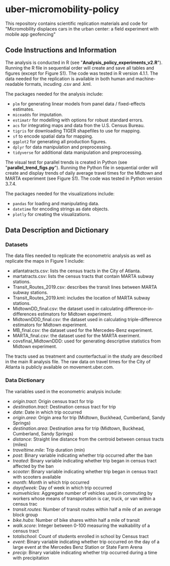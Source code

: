 # uber-micromobility-policy
This repository contains scientific replication materials and code for "Micromobility displaces cars in the urban center: a field experiment with mobile app geofencing"

## Code Instructions and Information

The analysis is conducted in R (see "**Analysis_policy_experiments_v2.R**"). Running the R file in sequential order will create and save all tables and figures (except for Figure S1). The code was tested in R version 4.1.1. The data needed for the replication is available in both human and machine-readable formats, incuding .csv and .kml.

The packages needed for the analysis include:
- `plm` for generating linear models from panel data / fixed-effects estimates.
- `miceadds` for imputation.
- `estimatr` for modelling with options for robust standard errors.
- `acs` for integrating maps and data fron the U.S. Census Bureau. 
- `tigris` for downloading TIGER shapefiles to use for mapping.
- `sf` to encode spatial data for mapping.
- `ggplot2` for generating all production figures.
- `dplyr` for data manipulation and preprocessing. 
- `tidyverse` for additional data manipulation and preprocessing.

The visual test for parallel trends is created in Python (see "**parallel_trend_figs.py**"). Running the Python file in sequential order will create and display trends of daily average travel times for the Midtown and MARTA experiment (see Figure S1). The code was tested in Python version 3.7.4. 

The packages needed for the visualizations include:
- `pandas` for loading and manipulating data.
- `datetime` for encoding strings as date objects.
- `plotly` for creating the visualizations.

## Data Description and Dictionary

### Datasets

The data files needed to replicate the econometric analysis as well as replicate the maps in Figure 1 include:
- atlantatracts.csv: lists the census tracts in the City of Atlanta.
- martatracts.csv: lists the census tracts that contain MARTA subway stations.
- Transit_Routes_2019.csv: describes the transit lines between MARTA subway stations.
- Transit_Routes_2019.kml: includes the location of MARTA subway stations.
- MidtownDD_final.csv: the dataset used in calculating difference-in-differences estimators for Midtown experiment.
- MidtownDDD_final.csv: the dataset used in calculating triple-difference estimators for Midtown experiment.
- MB_final.csv: the dataset used for the Mercedes-Benz experiment. 
- MARTA_final.csv: the dataset used for the MARTA exeriment.
- covsfinal_MidtownDDD: used for generating descriptive statistics from Midtown experiment.

The tracts used as treatment and counterfactual in the study are described in the main R analysis file. 
The raw data on travel times for the City of Atlanta is publicly available on movement.uber.com. 

### Data Dictionary
The variables used in the econometric analysis include:
- *origin.tract*: Origin census tract for trip 
- *destination.tract*: Destination census tract for trip 
- *date*: Date in which trip occurred 
- *origin.area*: Origin area for trip (Midtown, Buckhead, Cumberland, Sandy Springs)
- *destination.area*: Destination area for trip (Midtown, Buckhead, Cumberland, Sandy Springs) 
- *distance*: Straight line distance from the centroid between census tracts (miles)
- *traveltime.mile*: Trip duration (min) 
- *post*: Binary variable indicating whether trip occurred after the ban 
- *treated*: Binary variable indicating whether trip began in census tract affected by the ban 
- *scooter*: Binary variable indicating whether trip began in census tract with scooters available
- *month*: Month in which trip occurred 
- *dayofweek*: Day of week in which trip occurred 
- *numvehicles*: Aggregate number of vehicles used in commuting by workers whose means of transportation is car, truck, or van within a census trac
- *transit.routes*: Number of transit routes within half a mile of an average block group 
- *bike.hubs*: Number of bike shares within half a mile of transit
- *walk.score*: Integer between 0-100 measuring the walkability of a census tract 
- *totalschool*: Count of students enrolled in school by Census tract 
- *event*: Binary variable indicating whether trip occurred on the day of a large event at the Mercedes Benz Station or State Farm Arena 
- *precip*: Binary variable indicating whether trip occurred during a time with precipitation 
